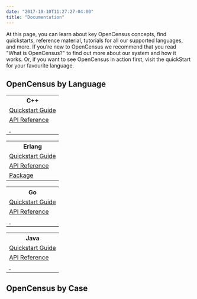 ```yaml
---
date: "2017-10-10T11:27:27-04:00"
title: "Documentation"
---
```


At this page, you can learn about key OpenCensus concepts, find quickstarts, reference material, tutorials for all our supported languages, and more. If you’re new to OpenCensus we recommend that you read "What is OpenCensus?" to find out more about our system and how it works. Or, if you want to see OpenCensus in action first, visit the quickStart for your favourite language.

## OpenCensus by Language

<!-- DOCS BY LANGUAGE START-->
<!-- ROW 1 START -->
<div class="col-md-12 box">
    <div class="col-md-4 box" id="docbox">
        <table>
            <tr>
                <th>C++</th>
            </tr>
            <tr>
                <td><a href="cpp.html" class="doc1">Quickstart Guide</a></td>
            </tr>
            <tr>
                <td><a href="" class="doc1">API Reference</a></td>
            </tr>
            <tr>
                <td><a href="" class="=doc1">&nbsp;</a></td>
            </tr>
        </table>
    </div>
    <div class="col-md-4 box" id="docbox">
        <table>
            <tr>
                <th>Erlang</th>
            </tr>
            <tr>
                <td><a href="erlang.html" class="doc1">Quickstart Guide</a></td>
            </tr>
            <tr>
                <td><a href="https://hexdocs.pm/opencensus/0.3.1/" class="doc1">API Reference</a></td>
            </tr>
            <tr>
                <td><a href="https://hex.pm/packages/opencensus" class="doc1">Package</a></td>
            </tr>
        </table>
    </div>
</div>
<!-- ROW 2 START -->
<div class="col-md-12 box">
    <div class="col-md-4 box" id="docbox">
        <table>
            <tr>
                <th>Go</th>
            </tr>
            <tr>
                <td><a href="go.html" class="doc1">Quickstart Guide</a></td>
            </tr>
            <tr>
                <td><a href="" class="doc1">API Reference</a></td>
            </tr>
            <tr>
                <td><a href="" class="=doc1">&nbsp;</a></td>
            </tr>
        </table>
    </div>
    <div class="col-md-4 box" id="docbox">
        <table>
            <tr>
                <th>Java</th>
            </tr>
            <tr>
                <td><a href="java.html" class="doc1">Quickstart Guide</a></td>
            </tr>
            <tr>
                <td><a href="" class="doc1">API Reference</a></td>
            </tr>
            <tr>
                <td><a href="" class="=doc1">&nbsp;</a></td>
            </tr>
        </table>
    </div>
    <!--
    <div class="col-md-4 box" id="docbox">
        <table>
            <tr>
                <th>PHP</th>
            </tr>
            <tr>
                <td><a href="" class="doc1">Quickstart Guide</a></td>
            </tr>
            <tr>
                <td><a href="" class="doc1">API Reference</a></td>
            </tr>
        </table>
    </div>
    <div class="col-md-4 box" id="docbox">
        <table>
            <tr>
                <th>Python</th>
            </tr>
            <tr>
                <td><a href="" class="doc1">Quickstart Guide</a></td>
            </tr>
            <tr>
                <td><a href="" class="doc1">API Reference</a></td>
            </tr>
        </table>
    </div>
    <div class="col-md-4 box" id="docbox">
        <table>
            <tr>
                <th>Ruby</th>
            </tr>
            <tr>
                <td><a href="" class="doc1">Quickstart Guide</a></td>
            </tr>
            <tr>
                <td><a href="" class="doc1">API Reference</a></td>
            </tr>
        </table>
    </div>
    -->
    <!-- END DOCS BY LANGUAGE COULMNS -->
</div>

## OpenCensus by Case

